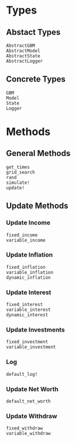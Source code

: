 # Types 

## Abstact Types

```@docs 
AbstractGBM
AbstractModel
AbstractState
AbstractLogger
```

## Concrete Types

```@docs 
GBM
Model
State
Logger
```

# Methods 

## General Methods

```@docs
get_times
grid_search
rand
simulate!
update!
```

## Update Methods

### Update Income

```@docs
fixed_income
variable_income
```

### Update Inflation

```@docs
fixed_inflation
variable_inflation
dynamic_inflation
```

### Update Interest

```@docs
fixed_interest
variable_interest
dynamic_interest
```

### Update Investments 

```@docs 
fixed_investment
variable_investment
```

### Log

```@docs
default_log!
```

### Update Net Worth

```@docs
default_net_worth
```
### Update Withdraw

```@docs 
fixed_withdraw
variable_withdraw
```
